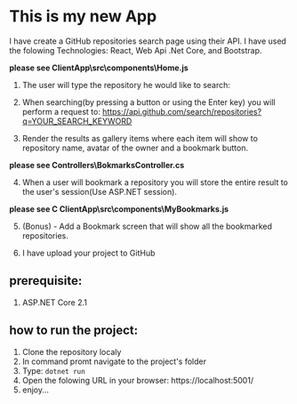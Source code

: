 # This is my new App

I have create a GitHub repositories search page using their API.
I have used the folowing Technologies: React, Web Api .Net Core, and Bootstrap.

**please see ClientApp\src\components\Home.js**
1. The user will type the repository he would like to search: 

2. When searching(by pressing a button or using the Enter key) you will perform a request to:
https://api.github.com/search/repositories?q=YOUR_SEARCH_KEYWORD 

3. Render the results as gallery items where each item will show to repository name, avatar of the owner and a bookmark button.

**please see Controllers\BokmarksController.cs**

4. When a user will bookmark a repository you will store the entire result to the user's session(Use ASP.NET session).

**please see C ClientApp\src\components\MyBookmarks.js**

5. (Bonus) - Add a Bookmark screen that will show all the bookmarked repositories.

6. I have upload your project to GitHub


## prerequisite:
1. ASP.NET Core 2.1

## how to run the project:
1. Clone the repository localy
2. In command promt navigate to the project's folder
3. Type: ``` dotnet run  ```
4. Open the folowing URL in your browser: https://localhost:5001/
5. enjoy...





